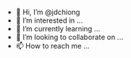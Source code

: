 - 👋 Hi, I’m @jdchiong
- 👀 I’m interested in ...
- 🌱 I’m currently learning ...
- 💞️ I’m looking to collaborate on ...
- 📫 How to reach me ...

<!---
jdchiong/jdchiong is a ✨ special ✨ repository because its `README.md` (this file) appears on your GitHub profile.
You can click the Preview link to take a look at your changes.
--->
